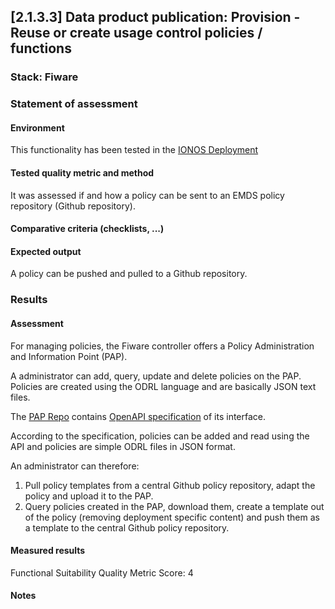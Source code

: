 ## [2.1.3.3] Data product publication: Provision - Reuse or create usage control policies / functions

### Stack: Fiware

### Statement of assessment

#### Environment

This functionality has been tested in the [IONOS Deployment](/deployment/fiware/README.md)

#### Tested quality metric and method

It was assessed if and how a policy can be sent to an EMDS policy repository (Github repository).

#### Comparative criteria (checklists, ...)



#### Expected output

A policy can be pushed and pulled to a Github repository. 

### Results

#### Assessment

For managing policies, the Fiware controller offers a Policy Administration and Information Point (PAP).

A administrator can add, query, update and delete policies on the PAP. Policies are created using the ODRL language and are basically JSON text files.

The [PAP Repo](https://github.com/wistefan/odrl-pap) contains [OpenAPI specification](https://github.com/wistefan/odrl-pap/blob/main/api/odrl.yaml) of its interface.

According to the specification, policies can be added and read using the API and policies are simple ODRL files in JSON format.

An administrator can therefore:
1. Pull policy templates from a central Github policy repository, adapt the policy and upload it to the PAP.
2. Query policies created in the PAP, download them, create a template out of the policy (removing deployment specific content) and push them as a template to the central Github policy repository.

#### Measured results

Functional Suitability Quality Metric Score: 4

#### Notes

